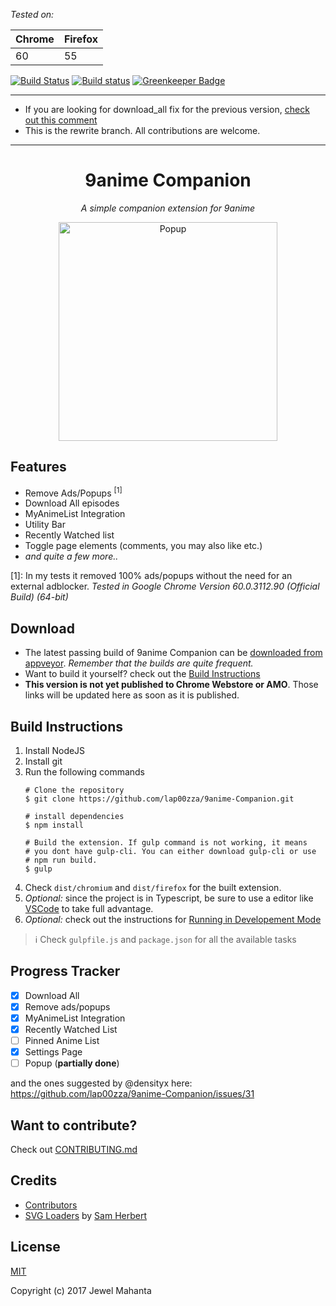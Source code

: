 *Tested on:*

Chrome | Firefox
-------|--------
60     | 55

[![Build Status](https://travis-ci.org/lap00zza/9anime-Companion.svg?branch=master)](https://travis-ci.org/lap00zza/9anime-Companion)
[![Build status](https://ci.appveyor.com/api/projects/status/glkjys3aw8y9m8vb/branch/master?svg=true)](https://ci.appveyor.com/project/lap00zza/9anime-companion/branch/master)
[![Greenkeeper Badge](https://badges.greenkeeper.io/lap00zza/9anime-Companion.svg)](https://greenkeeper.io/)

<hr>

* If you are looking for download_all fix for the previous version, [check out this comment](https://github.com/lap00zza/9anime-Companion/issues/27#issuecomment-308515047)
* This is the rewrite branch. All contributions are welcome.

<hr>

<h1 align="center">
  9anime Companion
</h1>
<p align="center"><em>A simple companion extension for 9anime</em></p>
<p align="center">
    <img src="https://image.ibb.co/jhPg4v/popup.png" height="350px" width="auto" alt="Popup">
</p>

## Features
* Remove Ads/Popups <sup>[1]</sup>
* Download All episodes
* MyAnimeList Integration
* Utility Bar
* Recently Watched list
* Toggle page elements (comments, you may also like etc.)
* *and quite a few more..*
 
[1]: In my tests it removed 100% ads/popups without the need for an external adblocker. *Tested in Google Chrome Version 60.0.3112.90 (Official Build) (64-bit)*

## Download
* The latest passing build of 9anime Companion can be [downloaded from appveyor](https://ci.appveyor.com/project/lap00zza/9anime-Companion/build/artifacts?branch=master). *Remember that the builds are quite frequent.*
* Want to build it yourself? check out the [Build Instructions](#build-instructions)
* **This version is not yet published to Chrome Webstore or AMO**. Those links will be updated here as soon as it is published.

## Build Instructions
1. Install NodeJS
2. Install git
3. Run the following commands
   ```shell
   # Clone the repository
   $ git clone https://github.com/lap00zza/9anime-Companion.git
    
   # install dependencies
   $ npm install
 
   # Build the extension. If gulp command is not working, it means 
   # you dont have gulp-cli. You can either download gulp-cli or use
   # npm run build.
   $ gulp
   ```
4. Check `dist/chromium` and `dist/firefox` for the built extension.
5. *Optional:* since the project is in Typescript, be sure to use a editor like [VSCode](https://code.visualstudio.com/) to take full advantage.
6. *Optional:* check out the instructions for [Running in Developement Mode](https://github.com/lap00zza/9anime-Companion/wiki/Running-in-Developement-Mode)

> :information_source: Check `gulpfile.js` and `package.json` for all the available tasks

## Progress Tracker
- [x] Download All
- [x] Remove ads/popups
- [x] MyAnimeList Integration
- [x] Recently Watched List
- [ ] Pinned Anime List
- [x] Settings Page
- [ ] Popup (**partially done**)

and the ones suggested by @densityx here: https://github.com/lap00zza/9anime-Companion/issues/31

## Want to contribute?
Check out [CONTRIBUTING.md](https://github.com/lap00zza/9anime-Companion/blob/rewrite/typescript/.github/CONTRIBUTING.md)

## Credits
* [Contributors](https://github.com/lap00zza/9anime-Companion/graphs/contributors)
* [SVG Loaders](https://github.com/SamHerbert/SVG-Loaders) by [Sam Herbert](https://github.com/SamHerbert)


## License
[MIT](https://github.com/lap00zza/9anime-Companion/blob/rewrite/typescript/LICENSE)

Copyright (c) 2017 Jewel Mahanta
